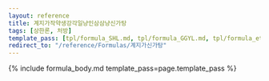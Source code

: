 ```yaml
---
layout: reference
title: 계지가작약생강각일냥인삼삼냥신가탕
tags: [상한론, 처방]
template_pass: [tpl/formula_SHL.md, tpl/formula_GGYL.md, tpl/formula_etc.md]
redirect_to: "/reference/Formulas/계지가신가탕"
---
```


{% include formula_body.md template_pass=page.template_pass %}
